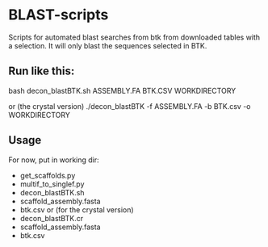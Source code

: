 # BLAST-scripts
Scripts for automated blast searches from btk from downloaded tables with a selection. It will only blast the sequences selected in BTK.

## Run like this: 
bash decon_blastBTK.sh ASSEMBLY.FA BTK.CSV WORKDIRECTORY

or (the crystal version)
./decon_blastBTK -f ASSEMBLY.FA -b BTK.csv -o WORKDIRECTORY

## Usage 
For now, put in working dir:
- get_scaffolds.py
- multif_to_singlef.py
- decon_blastBTK.sh
- scaffold_assembly.fasta
- btk.csv
or (for the crystal version)
- decon_blastBTK.cr
- scaffold_assembly.fasta
- btk.csv
